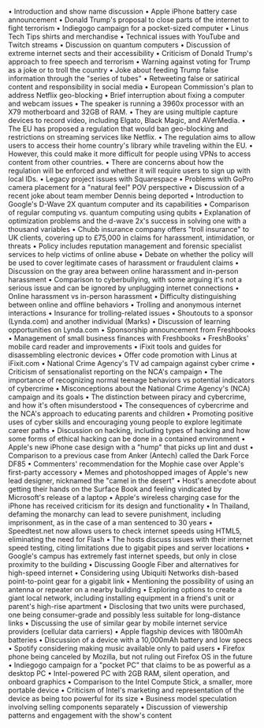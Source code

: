 • Introduction and show name discussion
• Apple iPhone battery case announcement
• Donald Trump's proposal to close parts of the internet to fight terrorism
• Indiegogo campaign for a pocket-sized computer
• Linus Tech Tips shirts and merchandise
• Technical issues with YouTube and Twitch streams
• Discussion on quantum computers
• Discussion of extreme internet sects and their accessibility
• Criticism of Donald Trump's approach to free speech and terrorism
• Warning against voting for Trump as a joke or to troll the country
• Joke about feeding Trump false information through the "series of tubes"
• Retweeting false or satirical content and responsibility in social media
• European Commission's plan to address Netflix geo-blocking
• Brief interruption about fixing a computer and webcam issues
• The speaker is running a 3960x processor with an X79 motherboard and 32GB of RAM.
• They are using multiple capture devices to record video, including Elgato, Black Magic, and AVerMedia.
• The EU has proposed a regulation that would ban geo-blocking and restrictions on streaming services like Netflix.
• The regulation aims to allow users to access their home country's library while traveling within the EU.
• However, this could make it more difficult for people using VPNs to access content from other countries.
• There are concerns about how the regulation will be enforced and whether it will require users to sign up with local IDs.
• Legacy project issues with Squarespace
• Problems with GoPro camera placement for a "natural feel" POV perspective
• Discussion of a recent joke about team member Dennis being deported
• Introduction to Google's D-Wave 2X quantum computer and its capabilities
• Comparison of regular computing vs. quantum computing using qubits
• Explanation of optimization problems and the d-wave 2x's success in solving one with a thousand variables
• Chubb insurance company offers "troll insurance" to UK clients, covering up to £75,000 in claims for harassment, intimidation, or threats
• Policy includes reputation management and forensic specialist services to help victims of online abuse
• Debate on whether the policy will be used to cover legitimate cases of harassment or fraudulent claims
• Discussion on the gray area between online harassment and in-person harassment
• Comparison to cyberbullying, with some arguing it's not a serious issue and can be ignored by unplugging internet connections
• Online harassment vs in-person harassment
• Difficulty distinguishing between online and offline behaviors
• Trolling and anonymous internet interactions
• Insurance for trolling-related issues
• Shoutouts to a sponsor (Lynda.com) and another individual (Marks)
• Discussion of learning opportunities on Lynda.com
• Sponsorship announcement from Freshbooks
• Management of small business finances with Freshbooks
• FreshBooks' mobile card reader and improvements
• iFixit tools and guides for disassembling electronic devices
• Offer code promotion with Linus at iFixit.com
• National Crime Agency's TV ad campaign against cyber crime
• Criticism of sensationalist reporting on the NCA's campaign
• The importance of recognizing normal teenage behaviors vs potential indicators of cybercrime
• Misconceptions about the National Crime Agency's (NCA) campaign and its goals
• The distinction between piracy and cybercrime, and how it's often misunderstood
• The consequences of cybercrime and the NCA's approach to educating parents and children
• Promoting positive uses of cyber skills and encouraging young people to explore legitimate career paths
• Discussion on hacking, including types of hacking and how some forms of ethical hacking can be done in a contained environment
• Apple's new iPhone case design with a "hump" that picks up lint and dust
• Comparison to a previous case from Anker (Antech) called the Dark Force DF85
• Commenters' recommendation for the Mophie case over Apple's first-party accessory
• Memes and photoshopped images of Apple's new lead designer, nicknamed the "camel in the desert"
• Host's anecdote about getting their hands on the Surface Book and feeling vindicated by Microsoft's release of a laptop
• Apple's wireless charging case for the iPhone has received criticism for its design and functionality
• In Thailand, defaming the monarchy can lead to severe punishment, including imprisonment, as in the case of a man sentenced to 30 years
• Speedtest.net now allows users to check internet speeds using HTML5, eliminating the need for Flash
• The hosts discuss issues with their internet speed testing, citing limitations due to gigabit pipes and server locations
• Google's campus has extremely fast internet speeds, but only in close proximity to the building
• Discussing Google Fiber and alternatives for high-speed internet
• Considering using Ubiquiti Networks dish-based point-to-point gear for a gigabit link
• Mentioning the possibility of using an antenna or repeater on a nearby building
• Exploring options to create a giant local network, including installing equipment in a friend's unit or parent's high-rise apartment
• Disclosing that two units were purchased, one being consumer-grade and possibly less suitable for long-distance links
• Discussing the use of similar gear by mobile internet service providers (cellular data carriers)
• Apple flagship devices with 1800mAh batteries
• Discussion of a device with a 10,000mAh battery and low specs
• Spotify considering making music available only to paid users
• Firefox phone being canceled by Mozilla, but not ruling out Firefox OS in the future
• Indiegogo campaign for a "pocket PC" that claims to be as powerful as a desktop PC
• Intel-powered PC with 2GB RAM, silent operation, and onboard graphics
• Comparison to the Intel Compute Stick, a smaller, more portable device
• Criticism of Intel's marketing and representation of the device as being too powerful for its size
• Business model speculation involving selling components separately
• Discussion of viewership patterns and engagement with the show's content